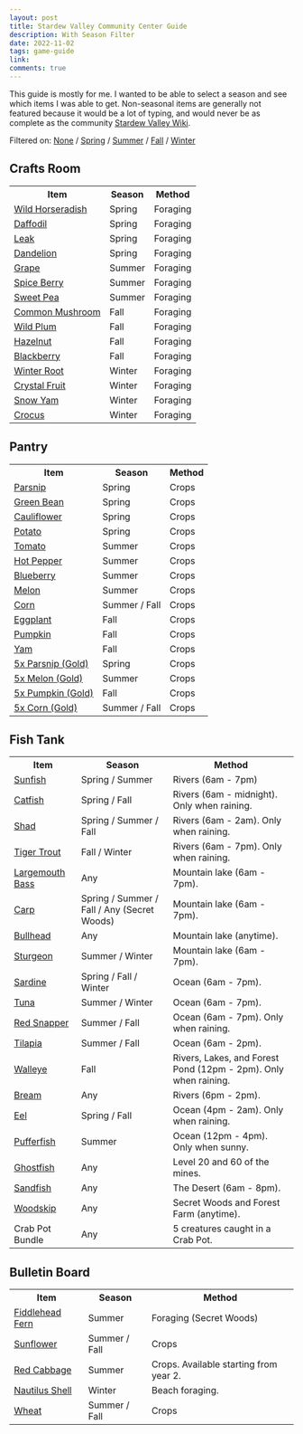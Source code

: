 ```yaml
---
layout: post
title: Stardew Valley Community Center Guide
description: With Season Filter
date: 2022-11-02
tags: game-guide
link: 
comments: true
---
```


<script type="text/javascript" src="/assets/js/stardew.js"></script>

This guide is mostly for me.
I wanted to be able to select a season and see which items I was able to get.
Non-seasonal items are generally not featured because it would be a lot of typing, and would never be as complete as the community [Stardew Valley Wiki](https://stardewvalleywiki.com/Bundles).

<p>Filtered on: <span><a href="?filter=none">None</a></span> / <span><a href="?filter=spring">Spring</a></span> / <span><a href="?filter=summer">Summer</a></span> / <span><a href="?filter=fall">Fall</a></span> / <span><a href="?filter=winter">Winter</a></span></p>

## Crafts Room

<table>
  <tr>
    <th>Item</th>
    <th>Season</th>
    <th>Method</th>
  </tr>
  <tr>
    <td><a href="https://stardewvalleywiki.com/Wild_Horseradish">Wild Horseradish</a></td>
    <td>Spring</td>
    <td>Foraging</td>
  </tr>
  <tr>
    <td><a href="https://stardewvalleywiki.com/Daffodil">Daffodil</a></td>
    <td>Spring</td>
    <td>Foraging</td>
  </tr>
  <tr>
    <td><a href="https://stardewvalleywiki.com/Leak">Leak</a></td>
    <td>Spring</td>
    <td>Foraging</td>
  </tr>
  <tr>
    <td><a href="https://stardewvalleywiki.com/Dandelion">Dandelion</a></td>
    <td>Spring</td>
    <td>Foraging</td>
  </tr>
  <tr>
    <td><a href="https://stardewvalleywiki.com/Grape">Grape</a></td>
    <td>Summer</td>
    <td>Foraging</td>
  </tr>
  <tr>
    <td><a href="https://stardewvalleywiki.com/Spice_Berry">Spice Berry</a></td>
    <td>Summer</td>
    <td>Foraging</td>
  </tr>
  <tr>
    <td><a href="https://stardewvalleywiki.com/Sweet_Pea">Sweet Pea</a></td>
    <td>Summer</td>
    <td>Foraging</td>
  </tr>
  <tr>
    <td><a href="https://stardewvalleywiki.com/Common_Mushroom">Common Mushroom</a></td>
    <td>Fall</td>
    <td>Foraging</td>
  </tr>
  <tr>
    <td><a href="https://stardewvalleywiki.com/Wild_Plum">Wild Plum</a></td>
    <td>Fall</td>
    <td>Foraging</td>
  </tr>
  <tr>
    <td><a href="https://stardewvalleywiki.com/Hazelnut">Hazelnut</a></td>
    <td>Fall</td>
    <td>Foraging</td>
  </tr>
  <tr>
    <td><a href="https://stardewvalleywiki.com/Blackberry">Blackberry</a></td>
    <td>Fall</td>
    <td>Foraging</td>
  </tr>
  <tr>
    <td><a href="https://stardewvalleywiki.com/Winter_Root">Winter Root</a></td>
    <td>Winter</td>
    <td>Foraging</td>
  </tr>
  <tr>
    <td><a href="https://stardewvalleywiki.com/Crystal_Fruit">Crystal Fruit</a></td>
    <td>Winter</td>
    <td>Foraging</td>
  </tr>
  <tr>
    <td><a href="https://stardewvalleywiki.com/Snow_Yam">Snow Yam</a></td>
    <td>Winter</td>
    <td>Foraging</td>
  </tr>
  <tr>
    <td><a href="https://stardewvalleywiki.com/Crocus">Crocus</a></td>
    <td>Winter</td>
    <td>Foraging</td>
  </tr>
</table>

## Pantry

<table>
  <tr>
    <th>Item</th>
    <th>Season</th>
    <th>Method</th>
  </tr>
  <tr>
    <td><a href="https://stardewvalleywiki.com/Parsnip">Parsnip</a></td>
    <td>Spring</td>
    <td>Crops</td>
  </tr>
  <tr>
    <td><a href="https://stardewvalleywiki.com/Green_Bean">Green Bean</a></td>
    <td>Spring</td>
    <td>Crops</td>
  </tr>
  <tr>
    <td><a href="https://stardewvalleywiki.com/Cauliflower">Cauliflower</a></td>
    <td>Spring</td>
    <td>Crops</td>
  </tr>
  <tr>
    <td><a href="https://stardewvalleywiki.com/Potato">Potato</a></td>
    <td>Spring</td>
    <td>Crops</td>
  </tr>
  <tr>
    <td><a href="https://stardewvalleywiki.com/Tomato">Tomato</a></td>
    <td>Summer</td>
    <td>Crops</td>
  </tr>
  <tr>
    <td><a href="https://stardewvalleywiki.com/Hot_Pepper">Hot Pepper</a></td>
    <td>Summer</td>
    <td>Crops</td>
  </tr>
  <tr>
    <td><a href="https://stardewvalleywiki.com/Blueberry">Blueberry</a></td>
    <td>Summer</td>
    <td>Crops</td>
  </tr>
  <tr>
    <td><a href="https://stardewvalleywiki.com/Melon">Melon</a></td>
    <td>Summer</td>
    <td>Crops</td>
  </tr>
  <tr>
    <td><a href="https://stardewvalleywiki.com/Corn">Corn</a></td>
    <td>Summer / Fall</td>
    <td>Crops</td>
  </tr>
  <tr>
    <td><a href="https://stardewvalleywiki.com/Eggplant">Eggplant</a></td>
    <td>Fall</td>
    <td>Crops</td>
  </tr>
  <tr>
    <td><a href="https://stardewvalleywiki.com/Pumpkin">Pumpkin</a></td>
    <td>Fall</td>
    <td>Crops</td>
  </tr>
  <tr>
    <td><a href="https://stardewvalleywiki.com/Yam">Yam</a></td>
    <td>Fall</td>
    <td>Crops</td>
  </tr>
  <tr>
    <td><a href="https://stardewvalleywiki.com/Parsnip">5x Parsnip (Gold)</a></td>
    <td>Spring</td>
    <td>Crops</td>
  </tr>
  <tr>
    <td><a href="https://stardewvalleywiki.com/Melon">5x Melon (Gold)</a></td>
    <td>Summer</td>
    <td>Crops</td>
  </tr>
  <tr>
    <td><a href="https://stardewvalleywiki.com/Pumpkin">5x Pumpkin (Gold)</a></td>
    <td>Fall</td>
    <td>Crops</td>
  </tr>
  <tr>
    <td><a href="https://stardewvalleywiki.com/Corn">5x Corn (Gold)</a></td>
    <td>Summer / Fall</td>
    <td>Crops</td>
  </tr>
</table>

## Fish Tank

<table>
  <tr>
    <th>Item</th>
    <th>Season</th>
    <th>Method</th>
  </tr>
  <tr>
    <td><a href="https://stardewvalleywiki.com/Sunfish">Sunfish</a></td>
    <td>Spring / Summer</td>
    <td>Rivers (6am - 7pm)</td>
  </tr>
  <tr>
    <td><a href="https://stardewvalleywiki.com/Catfish">Catfish</a></td>
    <td>Spring / Fall</td>
    <td>Rivers (6am - midnight). Only when raining.</td>
  </tr>
  <tr>
    <td><a href="https://stardewvalleywiki.com/Shad">Shad</a></td>
    <td>Spring / Summer / Fall</td>
    <td>Rivers (6am - 2am). Only when raining.</td>
  </tr>
  <tr>
    <td><a href="https://stardewvalleywiki.com/Tiger Trout">Tiger Trout</a></td>
    <td>Fall / Winter</td>
    <td>Rivers (6am - 7pm). Only when raining.</td>
  </tr>
  <tr>
    <td><a href="https://stardewvalleywiki.com/Largemouth Bass">Largemouth Bass</a></td>
    <td>Any</td>
    <td>Mountain lake (6am - 7pm).</td>
  </tr>
  <tr>
    <td><a href="https://stardewvalleywiki.com/Carp">Carp</a></td>
    <td>Spring / Summer / Fall / Any (Secret Woods)</td>
    <td>Mountain lake (6am - 7pm).</td>
  </tr>
  <tr>
    <td><a href="https://stardewvalleywiki.com/Bullhead">Bullhead</a></td>
    <td>Any</td>
    <td>Mountain lake (anytime).</td>
  </tr>
  <tr>
    <td><a href="https://stardewvalleywiki.com/Sturgeon">Sturgeon</a></td>
    <td>Summer / Winter</td>
    <td>Mountain lake (6am - 7pm).</td>
  </tr>
  <tr>
    <td><a href="https://stardewvalleywiki.com/Sardine">Sardine</a></td>
    <td>Spring / Fall / Winter</td>
    <td>Ocean (6am - 7pm).</td>
  </tr>
  <tr>
    <td><a href="https://stardewvalleywiki.com/Tuna">Tuna</a></td>
    <td>Summer / Winter</td>
    <td>Ocean (6am - 7pm).</td>
  </tr>
  <tr>
    <td><a href="https://stardewvalleywiki.com/Red Snapper">Red Snapper</a></td>
    <td>Summer / Fall</td>
    <td>Ocean (6am - 7pm). Only when raining.</td>
  </tr>
  <tr>
    <td><a href="https://stardewvalleywiki.com/Tilapia">Tilapia</a></td>
    <td>Summer / Fall</td>
    <td>Ocean (6am - 2pm).</td>
  </tr>
  <tr>
    <td><a href="https://stardewvalleywiki.com/Walleye">Walleye</a></td>
    <td>Fall</td>
    <td>Rivers, Lakes, and Forest Pond (12pm - 2pm). Only when raining.</td>
  </tr>
  <tr>
    <td><a href="https://stardewvalleywiki.com/Bream">Bream</a></td>
    <td>Any</td>
    <td>Rivers (6pm - 2pm).</td>
  </tr>
  <tr>
    <td><a href="https://stardewvalleywiki.com/Eel">Eel</a></td>
    <td>Spring / Fall</td>
    <td>Ocean (4pm - 2am). Only when raining.</td>
  </tr>
  <tr>
    <td><a href="https://stardewvalleywiki.com/Pufferfish">Pufferfish</a></td>
    <td>Summer</td>
    <td>Ocean (12pm - 4pm). Only when sunny.</td>
  </tr>
  <tr>
    <td><a href="https://stardewvalleywiki.com/Ghostfish">Ghostfish</a></td>
    <td>Any</td>
    <td>Level 20 and 60 of the mines.</td>
  </tr>
  <tr>
    <td><a href="https://stardewvalleywiki.com/Sandfish">Sandfish</a></td>
    <td>Any</td>
    <td>The Desert (6am - 8pm).</td>
  </tr>
  <tr>
    <td><a href="https://stardewvalleywiki.com/Woodskip">Woodskip</a></td>
    <td>Any</td>
    <td>Secret Woods and Forest Farm (anytime).</td>
  </tr>
  <tr>
    <td>Crab Pot Bundle</td>
    <td>Any</td>
    <td>5 creatures caught in a Crab Pot.</td>
  </tr>
</table>

## Bulletin Board

<table>
  <tr>
    <th>Item</th>
    <th>Season</th>
    <th>Method</th>
  </tr>
  <tr>
    <td><a href="https://stardewvalleywiki.com/Fiddlehead Fern">Fiddlehead Fern</a></td>
    <td>Summer</td>
    <td>Foraging (Secret Woods)</td>
  </tr>
  <tr>
    <td><a href="https://stardewvalleywiki.com/Sunflower">Sunflower</a></td>
    <td>Summer / Fall</td>
    <td>Crops</td>
  </tr>
  <tr>
    <td><a href="https://stardewvalleywiki.com/Red Cabbage">Red Cabbage</a></td>
    <td>Summer</td>
    <td>Crops. Available starting from year 2.</td>
  </tr>
  <tr>
    <td><a href="https://stardewvalleywiki.com/Nautilus Shell">Nautilus Shell</a></td>
    <td>Winter</td>
    <td>Beach foraging.</td>
  </tr>
  <tr>
    <td><a href="https://stardewvalleywiki.com/Wheat">Wheat</a></td>
    <td>Summer / Fall</td>
    <td>Crops</td>
  </tr>
</table>